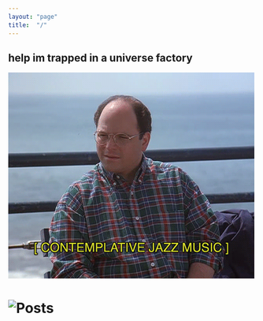 ```yaml
---
layout: "page"
title:  "/"
---
```

## help im trapped in a universe factory
![](/assets/1559181471128.gif)
  
# ![Posts](/posts)
